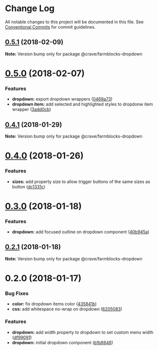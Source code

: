 # Change Log

All notable changes to this project will be documented in this file.
See [Conventional Commits](https://conventionalcommits.org) for commit guidelines.

<a name="0.5.1"></a>
## [0.5.1](https://github.com/CraveFood/farmblocks/compare/@crave/farmblocks-dropdown@0.5.0...@crave/farmblocks-dropdown@0.5.1) (2018-02-09)




**Note:** Version bump only for package @crave/farmblocks-dropdown

<a name="0.5.0"></a>
# [0.5.0](https://github.com/CraveFood/farmblocks/compare/@crave/farmblocks-dropdown@0.4.1...@crave/farmblocks-dropdown@0.5.0) (2018-02-07)


### Features

* **dropdown:** export dropdown wrappers ([0469a73](https://github.com/CraveFood/farmblocks/commit/0469a73))
* **dropdown item:** add selected and highlighted styles to dropdonw item wrapper ([3add0cb](https://github.com/CraveFood/farmblocks/commit/3add0cb))




<a name="0.4.1"></a>
## [0.4.1](https://github.com/CraveFood/farmblocks/compare/@crave/farmblocks-dropdown@0.4.0...@crave/farmblocks-dropdown@0.4.1) (2018-01-29)




**Note:** Version bump only for package @crave/farmblocks-dropdown

<a name="0.4.0"></a>
# [0.4.0](https://github.com/CraveFood/farmblocks/compare/@crave/farmblocks-dropdown@0.3.0...@crave/farmblocks-dropdown@0.4.0) (2018-01-26)


### Features

* **sizes:** add property size to allow trigger buttons of the same sizes as button ([dc1331c](https://github.com/CraveFood/farmblocks/commit/dc1331c))




<a name="0.3.0"></a>
# [0.3.0](https://github.com/CraveFood/farmblocks/compare/@crave/farmblocks-dropdown@0.2.1...@crave/farmblocks-dropdown@0.3.0) (2018-01-18)


### Features

* **dropdown:** add focused outline on dropdown component ([40b945a](https://github.com/CraveFood/farmblocks/commit/40b945a))




<a name="0.2.1"></a>
## [0.2.1](https://github.com/CraveFood/farmblocks/compare/@crave/farmblocks-dropdown@0.2.0...@crave/farmblocks-dropdown@0.2.1) (2018-01-18)




**Note:** Version bump only for package @crave/farmblocks-dropdown

<a name="0.2.0"></a>
# 0.2.0 (2018-01-17)


### Bug Fixes

* **color:** fix dropdown items color ([435841b](https://github.com/CraveFood/farmblocks/commit/435841b))
* **css:** add whitespace no-wrap on dropdown ([6205083](https://github.com/CraveFood/farmblocks/commit/6205083))


### Features

* **dropdown:** add width property to dropdown to set custom menu width ([df99091](https://github.com/CraveFood/farmblocks/commit/df99091))
* **dropdown:** initial dropdown component ([b1b8848](https://github.com/CraveFood/farmblocks/commit/b1b8848))
